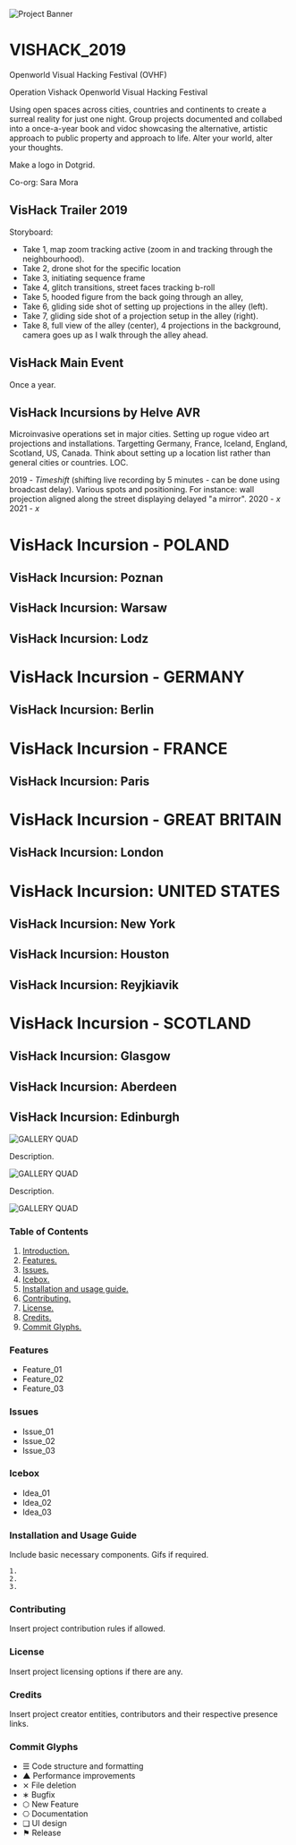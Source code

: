 ![Project Banner](/assets/template_visuals/temp-banner.png)

<a name="intro"></a>
# VISHACK_2019

Openworld Visual Hacking Festival (OVHF)

Operation Vishack
Openworld Visual Hacking Festival

Using open spaces across cities, countries and continents to create a surreal reality for just one night. Group projects documented and collabed into a once-a-year book and vidoc showcasing the alternative, artistic approach to public property and approach to life. Alter your world, alter your thoughts.

Make a logo in Dotgrid.

Co-org: Sara Mora

## VisHack Trailer 2019

Storyboard: 
- Take 1, map zoom tracking active (zoom in and tracking through the neighbourhood).
- Take 2, drone shot for the specific location
- Take 3, initiating sequence frame
- Take 4, glitch transitions, street faces tracking b-roll
- Take 5, hooded figure from the back going through an alley,
- Take 6, gliding side shot of setting up projections in the alley (left).
- Take 7, gliding side shot of a projection setup in the alley (right).
- Take 8, full view of the alley (center), 4 projections in the background, camera goes up as I walk through the alley ahead.

## VisHack Main Event

Once a year.

## VisHack Incursions by Helve AVR

Microinvasive operations set in major cities. Setting up rogue video art projections and installations. Targetting Germany, France, Iceland, England, Scotland, US, Canada. Think about setting up a location list rather than general cities or countries. LOC.

2019 - *Timeshift* (shifting live recording by 5 minutes - can be done using broadcast delay). Various spots and positioning. For instance: wall projection aligned along the street displaying delayed "a mirror".
2020 - *x*
2021 - *x*

# VisHack Incursion - POLAND

## VisHack Incursion: Poznan

## VisHack Incursion: Warsaw

## VisHack Incursion: Lodz

# VisHack Incursion - GERMANY

## VisHack Incursion: Berlin

# VisHack Incursion - FRANCE

## VisHack Incursion: Paris

# VisHack Incursion - GREAT BRITAIN

## VisHack Incursion: London

# VisHack Incursion: UNITED STATES

## VisHack Incursion: New York

## VisHack Incursion: Houston

## VisHack Incursion: Reyjkiavik

# VisHack Incursion - SCOTLAND

## VisHack Incursion: Glasgow

## VisHack Incursion: Aberdeen

## VisHack Incursion: Edinburgh

![GALLERY QUAD](/assets/template_visuals/temp-dual-gallery.png)

Description.

![GALLERY QUAD](/assets/template_visuals/temp-triple-gallery.png)

Description.

![GALLERY QUAD](/assets/template_visuals/temp-quad-gallery.png)

### Table of Contents
1. [Introduction.](#intro)
2. [Features.](#features)
3. [Issues.](#issues)
4. [Icebox.](#icebox)
5. [Installation and usage guide.](#install)
6. [Contributing.](#contribute)
7. [License.](#license)
8. [Credits.](#credits)
9. [Commit Glyphs.](#glyphs)

<a name="features"></a>
### Features
+ Feature_01
+ Feature_02
+ Feature_03

<a name="issues"></a>
### Issues
+ Issue_01
+ Issue_02
+ Issue_03

<a name="icebox"></a>
### Icebox
+ Idea_01
+ Idea_02
+ Idea_03

<a name="install"></a>
### Installation and Usage Guide
Include basic necessary components. Gifs if required.
```
1. 
2. 
3. 
```

<a name="contribute"></a>
### Contributing
Insert project contribution rules if allowed.

<a name="license"></a>
### License
Insert project licensing options if there are any.

<a name="credits"></a>
### Credits
Insert project creator entities, contributors and their respective presence links.

<a name="glyphs"></a>
### Commit Glyphs

+ ☰ Code structure and formatting
+ ▲ Performance improvements
+ ⨯ File deletion
+ ∗ Bugfix
+ ⬡ New Feature
+ ⎔ Documentation
+ ❑ UI design
+ ⚑ Release
